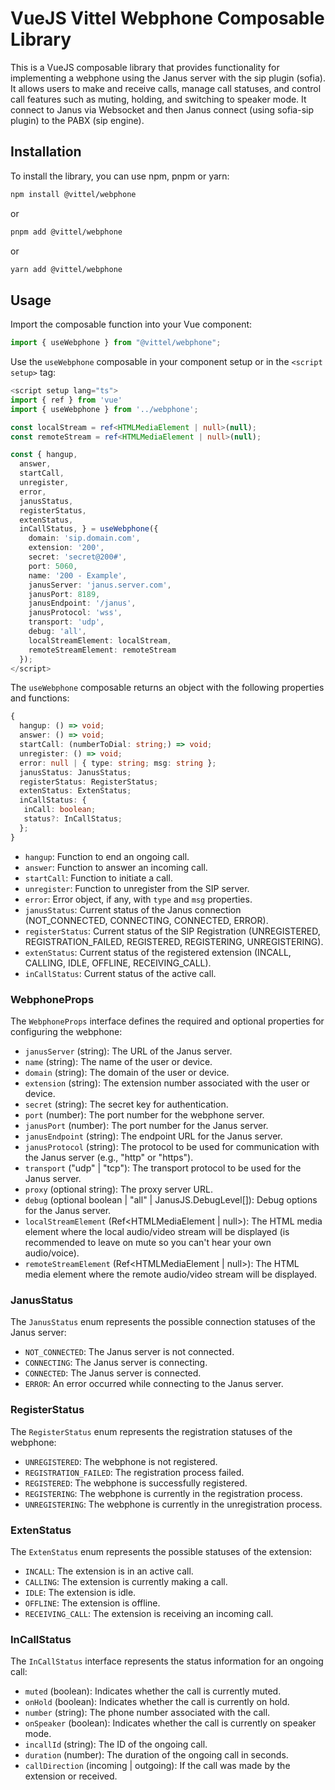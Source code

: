 # VueJS Vittel Webphone Composable Library

This is a VueJS composable library that provides functionality for implementing a webphone using the Janus server with the sip plugin (sofia). It allows users to make and receive calls, manage call statuses, and control call features such as muting, holding, and switching to speaker mode. It connect to Janus via Websocket and then Janus connect (using sofia-sip plugin) to the PABX (sip engine).

## Installation

To install the library, you can use npm, pnpm or yarn:

```bash
npm install @vittel/webphone
```

or

```bash
pnpm add @vittel/webphone
```

or

```bash
yarn add @vittel/webphone
```

## Usage

Import the composable function into your Vue component:

```javascript
import { useWebphone } from "@vittel/webphone";
```

Use the `useWebphone` composable in your component setup or in the `<script setup>` tag:

```typescript
<script setup lang="ts">
import { ref } from 'vue'
import { useWebphone } from '../webphone';

const localStream = ref<HTMLMediaElement | null>(null);
const remoteStream = ref<HTMLMediaElement | null>(null);

const { hangup,
  answer,
  startCall,
  unregister,
  error,
  janusStatus,
  registerStatus,
  extenStatus,
  inCallStatus, } = useWebphone({
    domain: 'sip.domain.com',
    extension: '200',
    secret: 'secret@200#',
    port: 5060,
    name: '200 - Example',
    janusServer: 'janus.server.com',
    janusPort: 8189,
    janusEndpoint: '/janus',
    janusProtocol: 'wss',
    transport: 'udp',
    debug: 'all',
    localStreamElement: localStream,
    remoteStreamElement: remoteStream
  });
</script>
```

The `useWebphone` composable returns an object with the following properties and functions:

```typescript
{
  hangup: () => void;
  answer: () => void;
  startCall: (numberToDial: string;) => void;
  unregister: () => void;
  error: null | { type: string; msg: string };
  janusStatus: JanusStatus;
  registerStatus: RegisterStatus;
  extenStatus: ExtenStatus;
  inCallStatus: {
   inCall: boolean;
   status?: InCallStatus;
  };
}
```

- `hangup`: Function to end an ongoing call.
- `answer`: Function to answer an incoming call.
- `startCall`: Function to initiate a call.
- `unregister`: Function to unregister from the SIP server.
- `error`: Error object, if any, with `type` and `msg` properties.
- `janusStatus`: Current status of the Janus connection (NOT_CONNECTED, CONNECTING, CONNECTED, ERROR).
- `registerStatus`: Current status of the SIP Registration (UNREGISTERED, REGISTRATION_FAILED, REGISTERED, REGISTERING, UNREGISTERING).
- `extenStatus`: Current status of the registered extension (INCALL, CALLING, IDLE, OFFLINE, RECEIVING_CALL).
- `inCallStatus`: Current status of the active call.

### WebphoneProps

The `WebphoneProps` interface defines the required and optional properties for configuring the webphone:

- `janusServer` (string): The URL of the Janus server.
- `name` (string): The name of the user or device.
- `domain` (string): The domain of the user or device.
- `extension` (string): The extension number associated with the user or device.
- `secret` (string): The secret key for authentication.
- `port` (number): The port number for the webphone server.
- `janusPort` (number): The port number for the Janus server.
- `janusEndpoint` (string): The endpoint URL for the Janus server.
- `janusProtocol` (string): The protocol to be used for communication with the Janus server (e.g., "http" or "https").
- `transport` ("udp" | "tcp"): The transport protocol to be used for the Janus server.
- `proxy` (optional string): The proxy server URL.
- `debug` (optional boolean | "all" | JanusJS.DebugLevel[]): Debug options for the Janus server.
- `localStreamElement` (Ref<HTMLMediaElement | null>): The HTML media element where the local audio/video stream will be displayed (is recommended to leave on mute so you can't hear your own audio/voice).
- `remoteStreamElement` (Ref<HTMLMediaElement | null>): The HTML media element where the remote audio/video stream will be displayed.

### JanusStatus

The `JanusStatus` enum represents the possible connection statuses of the Janus server:

- `NOT_CONNECTED`: The Janus server is not connected.
- `CONNECTING`: The Janus server is connecting.
- `CONNECTED`: The Janus server is connected.
- `ERROR`: An error occurred while connecting to the Janus server.

### RegisterStatus

The `RegisterStatus` enum represents the registration statuses of the webphone:

- `UNREGISTERED`: The webphone is not registered.
- `REGISTRATION_FAILED`: The registration process failed.
- `REGISTERED`: The webphone is successfully registered.
- `REGISTERING`: The webphone is currently in the registration process.
- `UNREGISTERING`: The webphone is currently in the unregistration process.

### ExtenStatus

The `ExtenStatus` enum represents the possible statuses of the extension:

- `INCALL`: The extension is in an active call.
- `CALLING`: The extension is currently making a call.
- `IDLE`: The extension is idle.
- `OFFLINE`: The extension is offline.
- `RECEIVING_CALL`: The extension is receiving an incoming call.

### InCallStatus

The `InCallStatus` interface represents the status information for an ongoing call:

- `muted` (boolean): Indicates whether the call is currently muted.
- `onHold` (boolean): Indicates whether the call is currently on hold.
- `number` (string): The phone number associated with the call.
- `onSpeaker` (boolean): Indicates whether the call is currently on speaker mode.
- `incallId` (string): The ID of the ongoing call.
- `duration` (number): The duration of the ongoing call in seconds.
- `callDirection` (incoming | outgoing): If the call was made by the extension or received.
